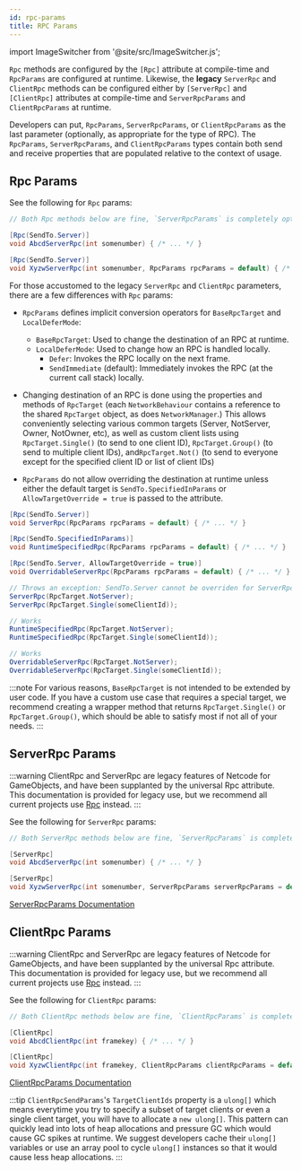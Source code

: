 ```yaml
---
id: rpc-params
title: RPC Params
---
```

import ImageSwitcher from '@site/src/ImageSwitcher.js';

`Rpc` methods are configured by the `[Rpc]` attribute at compile-time and `RpcParams` are configured at runtime. Likewise, the **legacy** `ServerRpc` and `ClientRpc` methods can be configured either by `[ServerRpc]` and `[ClientRpc]` attributes at compile-time and `ServerRpcParams` and `ClientRpcParams` at runtime.

Developers can put, `RpcParams`, `ServerRpcParams`, or `ClientRpcParams` as the last parameter (optionally, as appropriate for the type of RPC). The `RpcParams`, `ServerRpcParams`, and `ClientRpcParams` types contain both send and receive properties that are populated relative to the context of usage.


## Rpc Params

See the following for `Rpc` params:

```csharp
// Both Rpc methods below are fine, `ServerRpcParams` is completely optional

[Rpc(SendTo.Server)]
void AbcdServerRpc(int somenumber) { /* ... */ }

[Rpc(SendTo.Server)]
void XyzwServerRpc(int somenumber, RpcParams rpcParams = default) { /* ... */ }
```

For those accustomed to the legacy `ServerRpc` and `ClientRpc` parameters, there are a few differences with `Rpc` params:

- `RpcParams` defines implicit conversion operators for `BaseRpcTarget`  and `LocalDeferMode`:
  - `BaseRpcTarget`: Used to change the destination of an RPC at runtime.
  - `LocalDeferMode`: Used to change how an RPC is handled locally.
    - `Defer`: Invokes the RPC locally on the next frame.
    - `SendImmediate` (default): Immediately invokes the RPC (at the current call stack) locally.

- Changing destination of an RPC is done using the properties and methods of `RpcTarget` (each `NetworkBehaviour` contains a reference to the shared `RpcTarget` object, as does `NetworkManager`.) This allows conveniently selecting various common targets (Server, NotServer, Owner, NotOwner, etc), as well as custom client lists using `RpcTarget.Single()` (to send to one client ID), `RpcTarget.Group()` (to send to multiple client IDs),  and`RpcTarget.Not()` (to send to everyone except for the specified client ID or list of client IDs)
- `RpcParams` do not allow overriding the destination at runtime unless either the default target is `SendTo.SpecifiedInParams` or `AllowTargetOverride = true` is passed to the attribute.

```csharp
[Rpc(SendTo.Server)]
void ServerRpc(RpcParams rpcParams = default) { /* ... */ }

[Rpc(SendTo.SpecifiedInParams)]
void RuntimeSpecifiedRpc(RpcParams rpcParams = default) { /* ... */ }

[Rpc(SendTo.Server, AllowTargetOverride = true)]
void OverridableServerRpc(RpcParams rpcParams = default) { /* ... */ }

// Throws an exception: SendTo.Server cannot be overriden for ServerRpc
ServerRpc(RpcTarget.NotServer);
ServerRpc(RpcTarget.Single(someClientId));

// Works
RuntimeSpecifiedRpc(RpcTarget.NotServer);
RuntimeSpecifiedRpc(RpcTarget.Single(someClientId));

// Works
OverridableServerRpc(RpcTarget.NotServer);
OverridableServerRpc(RpcTarget.Single(someClientId));
```

:::note
For various reasons, `BaseRpcTarget` is not intended to be extended by user code. If you have a custom use case that requires a special target, we recommend creating a wrapper method that returns `RpcTarget.Single()` or `RpcTarget.Group()`, which should be able to satisfy most if not all of your needs.
:::

## ServerRpc Params

:::warning
ClientRpc and ServerRpc are legacy features of Netcode for GameObjects, and have been supplanted by the universal Rpc attribute. This documentation is provided for legacy use, but we recommend all current projects use [Rpc](rpc.md) instead.
:::

See the following for `ServerRpc` params:

``` csharp
// Both ServerRpc methods below are fine, `ServerRpcParams` is completely optional

[ServerRpc]
void AbcdServerRpc(int somenumber) { /* ... */ }

[ServerRpc]
void XyzwServerRpc(int somenumber, ServerRpcParams serverRpcParams = default) { /* ... */ }
```

[ServerRpcParams Documentation](https://docs.unity3d.com/Packages/com.unity.netcode.gameobjects@latest?subfolder=/api/Unity.Netcode.ServerRpcParams.html)

## ClientRpc Params

:::warning
ClientRpc and ServerRpc are legacy features of Netcode for GameObjects, and have been supplanted by the universal Rpc attribute. This documentation is provided for legacy use, but we recommend all current projects use [Rpc](rpc.md) instead.
:::

See the following for `ClientRpc` params:

```csharp
// Both ClientRpc methods below are fine, `ClientRpcParams` is completely optional

[ClientRpc]
void AbcdClientRpc(int framekey) { /* ... */ }

[ClientRpc]
void XyzwClientRpc(int framekey, ClientRpcParams clientRpcParams = default) { /* ... */ }
```

[ClientRpcParams Documentation](https://docs.unity3d.com/Packages/com.unity.netcode.gameobjects@latest?subfolder=/api/Unity.Netcode.ClientRpcParams.html)

:::tip
`ClientRpcSendParams`'s `TargetClientIds` property is a `ulong[]` which means everytime you try to specify a subset of target clients or even a single client target, you will have to allocate a `new ulong[]`. This pattern can quickly lead into lots of heap allocations and pressure GC which would cause GC spikes at runtime. We suggest developers cache their `ulong[]` variables or use an array pool to cycle `ulong[]` instances so that it would cause less heap allocations.
:::
